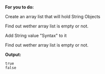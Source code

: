 **For you to do:**

Create an array list that will hold String Objects

Find out wether array list is empty or not.

Add String value "Syntax" to it

Find out wether array list is empty or not.

**Output:**

```
true
false
```